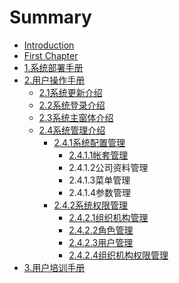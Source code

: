 # Summary

* [Introduction](README.md)
* [First Chapter](chapter1.md)
* [1.系统部署手册](1xi-tong-bu-shu-shou-ce.md)
* [2.用户操作手册](2xi-tong-cao-zuo-shou-ce.md)
  * [2.1系统更新介绍](2xi-tong-cao-zuo-shou-ce/21xi-tong-geng-xin-jie-shao.md)
  * [2.2系统登录介绍](2xi-tong-cao-zuo-shou-ce/22xi-tong-deng-lu-jie-shao.md)
  * [2.3系统主窗体介绍](2xi-tong-cao-zuo-shou-ce/23xi-tong-zhu-chuang-ti-jie-shao.md)
  * [2.4系统管理介绍](2xi-tong-cao-zuo-shou-ce/24xi-tong-guan-li-jie-shao.md)
    * [2.4.1系统配置管理](2xi-tong-cao-zuo-shou-ce/24xi-tong-guan-li-jie-shao/241xi-tong-pei-zhi-guan-li-jie-shao.md)
      * [2.4.1.1帐套管理](2xi-tong-cao-zuo-shou-ce/24xi-tong-guan-li-jie-shao/241xi-tong-pei-zhi-guan-li-jie-shao/2411zhang-tao-guan-li.md)
      * 2.4.1.2公司资料管理
      * 2.4.1.3菜单管理
      * 2.4.1.4参数管理
    * [2.4.2系统权限管理](2xi-tong-cao-zuo-shou-ce/24xi-tong-guan-li-jie-shao/242xi-tong-quan-xian-guan-li.md)
      * [2.4.2.1组织机构管理](2xi-tong-cao-zuo-shou-ce/24xi-tong-guan-li-jie-shao/242xi-tong-quan-xian-guan-li/2421zu-zhi-ji-gou-guan-li.md)
      * [2.4.2.2角色管理](2xi-tong-cao-zuo-shou-ce/24xi-tong-guan-li-jie-shao/242xi-tong-quan-xian-guan-li/2422jiao-se-guan-li.md)
      * [2.4.2.3用户管理](2xi-tong-cao-zuo-shou-ce/24xi-tong-guan-li-jie-shao/242xi-tong-quan-xian-guan-li/2423yong-hu-guan-li.md)
      * [2.4.2.4组织机构权限管理](2xi-tong-cao-zuo-shou-ce/24xi-tong-guan-li-jie-shao/242xi-tong-quan-xian-guan-li/2424zu-zhi-ji-gou-quan-xian-guan-li.md)
* [3.用户培训手册](3xi-tong-pei-xun-shou-ce.md)

